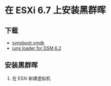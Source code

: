 # 在 ESXi 6.7 上安装黑群晖
## 下载
- [synoboot.vmdk](https://mega.nz/#!fdBWBJYB!P3MbGY2v_X_udUhaSgVBQZ74KNRf7vtjMCO39u1I91Y)
- [juns loader for DSM 6.2](https://mega.nz/#F!ZlkHQTTb!keje3RK017OjTp3vuWb-Cw)

## 安装黑群晖
1. 在 ESXi 新建虚拟机
